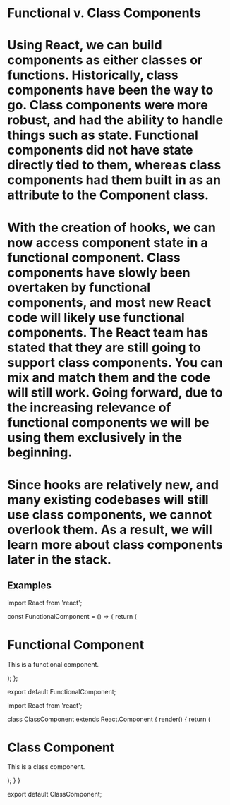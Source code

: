 # Functional v. Class Components

# Using React, we can build components as either classes or functions. Historically, class components have been the way to go. Class components were more robust, and had the ability to handle things such as state. Functional components did not have state directly tied to them, whereas class components had them built in as an attribute to the Component class.

# With the creation of hooks, we can now access component state in a functional component. Class components have slowly been overtaken by functional components, and most new React code will likely use functional components. The React team has stated that they are still going to support class components. You can mix and match them and the code will still work. Going forward, due to the increasing relevance of functional components we will be using them exclusively in the beginning. 

# Since hooks are relatively new, and many existing codebases will still use class components, we cannot overlook them.  As a result, we will learn more about class components later in the stack.

## Examples
<!-- This is a JSX Functional Component -->
import React from 'react';

const FunctionalComponent = () => {
  return (
    <div>
      <h1>Functional Component</h1>
      <p>This is a functional component.</p>
    </div>
  );
};

export default FunctionalComponent;

<!--This is a JSX Class Component  -->
import React from 'react';

class ClassComponent extends React.Component {
  render() {
    return (
      <div>
        <h1>Class Component</h1>
        <p>This is a class component.</p>
      </div>
    );
  }
}

export default ClassComponent;
